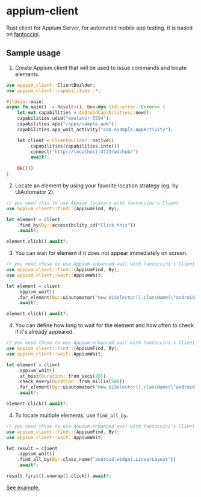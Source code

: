 # appium-client

Rust client for Appium Server, for automated mobile app testing. It is based on [fantoccini](https://github.com/jonhoo/fantoccini).

## Sample usage

1. Create Appium client that will be used to issue commands and locate elements.

```rust
use appium_client::ClientBuilder;
use appium_client::capabilities::*;

#[tokio::main]
async fn main() -> Result<(), Box<dyn std::error::Error>> {
    let mut capabilities = AndroidCapabilities::new();
    capabilities.udid("emulator-5554");
    capabilities.app("/apps/sample.apk");
    capabilities.app_wait_activity("com.example.AppActivity");

    let client = ClientBuilder::native()
        .capabilities(capabilities.into())
        .connect("http://localhost:4723/wd/hub/")
        .await?;
    
    Ok(())
}
```

2. Locate an element by using your favorite location strategy (eg. by UiAutomator 2).
```rust
// you need this to use Appium locators with fantoccini's Client
use appium_client::find::{AppiumFind, By};

let element = client
    .find_by(By::accessibility_id("Click this"))
    .await?;

element.click().await?;
```

3. You can wait for element if it does not appear immediately on screen.
```rust
// you need these to use Appium-enhanced wait with fantoccini's Client
use appium_client::find::{AppiumFind, By};
use appium_client::wait::AppiumWait;

let element = client
    .appium_wait()
    .for_element(By::uiautomator("new UiSelector().className(\"android.widget.ImageView\");"))
    .await?;

element.click().await?;
```

4. You can define how long to wait for the element and how often to check if it's already appeared.
```rust
// you need these to use Appium-enhanced wait with fantoccini's Client
use appium_client::find::{AppiumFind, By};
use appium_client::wait::AppiumWait;

let element = client
    .appium_wait()
    .at_most(Duration::from_secs(20))
    .check_every(Duration::from_millis(500))
    .for_element(By::uiautomator("new UiSelector().className(\"android.widget.ImageView\");"))
    .await?;

element.click().await?;
```

4. To locate multiple elements, use `find_all_by`.
```rust
// you need these to use Appium-enhanced wait with fantoccini's Client
use appium_client::find::{AppiumFind, By};
use appium_client::wait::AppiumWait;

let result = client
    .appium_wait()
    .find_all_by(By::class_name("android.widget.LinearLayout"))
    .await?;

result.first().unwrap().click().await?;
```

[See example.](examples/simple.rs)


